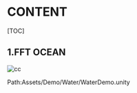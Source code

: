 # CONTENT

[TOC]

## 1.FFT OCEAN

![cc](https://github.com/losuffi/GraphicLab/blob/master/READMEPIC/A7.gif)

 Path:Assets/Demo/Water/WaterDemo.unity